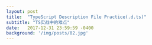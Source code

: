 ```yaml
---
layout: post
title:  "TypeScript Description File Practice(.d.ts)"
subtitle: "TS实战中的难点"
date:   2017-12-31 23:59:59 -0400
background: '/img/posts/02.jpg'
---
```


